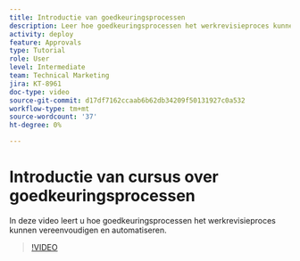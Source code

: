 ```yaml
---
title: Introductie van goedkeuringsprocessen
description: Leer hoe goedkeuringsprocessen het werkrevisieproces kunnen vereenvoudigen en automatiseren.
activity: deploy
feature: Approvals
type: Tutorial
role: User
level: Intermediate
team: Technical Marketing
jira: KT-8961
doc-type: video
source-git-commit: d17df7162ccaab6b62db34209f50131927c0a532
workflow-type: tm+mt
source-wordcount: '37'
ht-degree: 0%

---
```


# Introductie van cursus over goedkeuringsprocessen

In deze video leert u hoe goedkeuringsprocessen het werkrevisieproces kunnen vereenvoudigen en automatiseren.

>[!VIDEO](https://video.tv.adobe.com/v/335224/?quality=12&learn=on&enablevpops)
